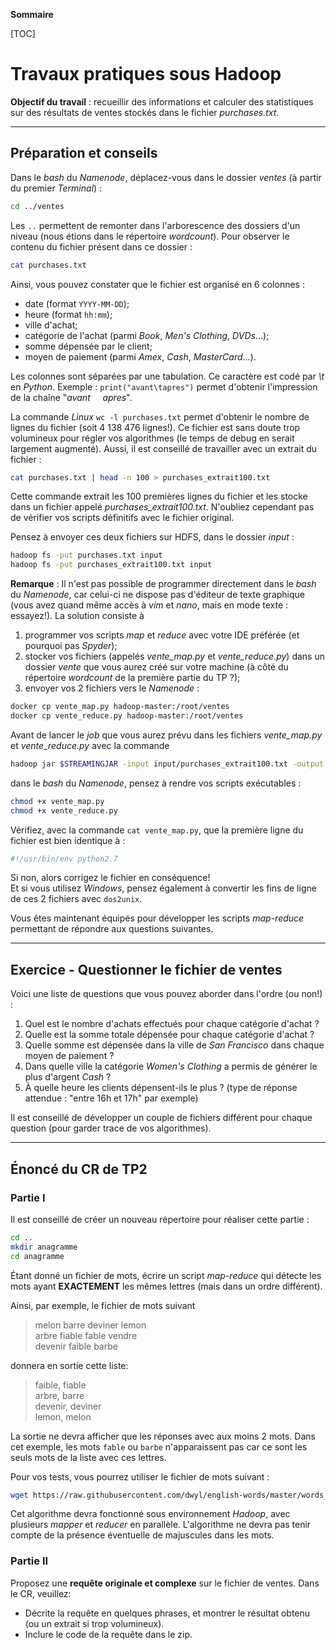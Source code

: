 **Sommaire**

[TOC]


# Travaux pratiques sous **Hadoop**

**Objectif du travail** : recueillir des informations et calculer des statistiques sur des résultats de ventes stockés dans le fichier _purchases.txt_. 


---
## Préparation et conseils

Dans le _bash_ du _Namenode_, déplacez-vous dans le dossier _ventes_ (à partir du premier _Terminal_) :
```bash
cd ../ventes
```
Les `..` permettent de remonter dans l'arborescence des dossiers d'un niveau (nous étions dans le répertoire _wordcount_). Pour observer le contenu du fichier présent dans ce dossier :
```bash
cat purchases.txt
```

Ainsi, vous pouvez constater que le fichier est organisé en 6 colonnes :

 - date (format `YYYY-MM-DD`);    
 - heure (format `hh:mm`);    
 - ville d'achat;    
 - catégorie de l'achat (parmi _Book_, _Men's Clothing_, _DVDs_...);    
 - somme dépensée par le client;    
 - moyen de paiement (parmi _Amex_, _Cash_, _MasterCard_...).

Les colonnes sont séparées par une tabulation. Ce caractère  est codé par _\t_ en _Python_. Exemple : `print("avant\tapres")` permet d'obtenir l'impression de la chaîne "_avant&nbsp;&nbsp;&nbsp;&nbsp;&nbsp;apres_".

La commande _Linux_ `wc -l purchases.txt` permet d'obtenir le nombre de lignes du fichier (soit 4 138 476 lignes!). Ce fichier est sans doute trop volumineux pour régler vos algorithmes (le temps de debug en serait largement augmenté). Aussi, il est conseillé de travailler avec un extrait du fichier :
```bash
cat purchases.txt | head -n 100 > purchases_extrait100.txt
```
Cette commande extrait les 100 premières lignes du fichier et les stocke dans un fichier appelé _purchases_extrait100.txt_. N'oubliez cependant pas de vérifier vos scripts définitifs avec le fichier original.

Pensez à envoyer ces deux fichiers sur HDFS, dans le dossier _input_ :
```bash
hadoop fs -put purchases.txt input
hadoop fs -put purchases_extrait100.txt input
```

**Remarque** : Il n'est pas possible de programmer directement dans le _bash_ du _Namenode_, car celui-ci ne dispose pas d'éditeur de texte graphique (vous avez quand même accès à _vim_ et _nano_, mais en mode texte : essayez!). La solution consiste à 

 1. programmer vos scripts _map_ et _reduce_ avec votre IDE préférée (et pourquoi pas _Spyder_);    
 1. stocker vos fichiers (appelés _vente\_map.py_ et _vente\_reduce.py_) dans un dossier _vente_ que vous aurez créé sur votre machine (à côté du répertoire _wordcount_ de la première partie du TP ?);    
 1. envoyer vos 2 fichiers vers le _Namenode_ :
```bash
docker cp vente_map.py hadoop-master:/root/ventes
docker cp vente_reduce.py hadoop-master:/root/ventes
```
 
Avant de lancer le _job_ que vous aurez prévu dans les fichiers _vente_map.py_ et _vente_reduce.py_ avec la commande 
```bash
hadoop jar $STREAMINGJAR -input input/purchases_extrait100.txt -output sortie -mapper vente_map.py -reducer vente_reduce.py -file vente_map.py -file vente_reduce.py
``` 
dans le _bash_ du _Namenode_, pensez à rendre vos scripts exécutables :
```bash
chmod +x vente_map.py
chmod +x vente_reduce.py
```   
Vérifiez, avec la commande `cat vente_map.py`, que la première ligne du fichier est bien identique à :
```bash
#!/usr/bin/env python2.7
```   
Si non, alors corrigez le fichier en conséquence!    
Et si vous utilisez _Windows_, pensez également à convertir les fins de ligne de ces 2 fichiers avec `dos2unix`.

Vous êtes maintenant équipés pour développer les scripts _map-reduce_ permettant de répondre aux questions suivantes.

---
## Exercice - Questionner le fichier de ventes

Voici une liste de questions que vous pouvez aborder dans l'ordre (ou non!) :

 1. Quel est le nombre d'achats effectués pour chaque catégorie d'achat ?    
 1. Quelle est la somme totale dépensée pour chaque catégorie d'achat ?   
 1. Quelle somme est dépensée  dans la ville de _San Francisco_ dans chaque moyen de paiement ?
 1. Dans quelle ville la catégorie _Women's Clothing_ a permis de générer le plus d'argent _Cash_ ?
 1. À quelle heure les clients dépensent-ils le plus ? (type de réponse attendue : "entre 16h et 17h" par exemple)


Il est conseillé de développer un couple de fichiers différent pour chaque question (pour garder trace de vos algorithmes).


---
## Énoncé du CR de TP2

### Partie I

Il est conseillé de créer un nouveau répertoire pour réaliser cette partie :
```bash
cd ..
mkdir anagramme
cd anagramme
```

Étant donné un fichier de mots, écrire un script _map-reduce_ qui détecte les mots ayant **EXACTEMENT** les mêmes lettres (mais dans un ordre différent). 

Ainsi, par exemple, le fichier de mots suivant

> melon barre deviner lemon    
> arbre fiable fable vendre    
> devenir faible barbe

donnera en sortie cette liste:
   
> faible, fiable       
> arbre, barre    
> devenir, deviner    
> lemon, melon

La sortie ne devra afficher que les réponses avec aux moins 2 mots. Dans cet exemple, les mots `fable` ou `barbe` n'apparaissent pas car ce sont les seuls mots de la liste avec ces lettres.

Pour vos tests, vous pourrez utiliser le fichier de mots suivant : 
```bash
wget https://raw.githubusercontent.com/dwyl/english-words/master/words_alpha.txt
```

Cet algorithme devra fonctionné sous environnement _Hadoop_, avec plusieurs _mapper_ et _reducer_ en parallèle. L'algorithme ne devra pas tenir compte de la présence éventuelle de majuscules dans les mots.

### Partie II

Proposez une **requête originale et complexe** sur le fichier de ventes. Dans le CR, veuillez:

 - Décrite la requête en quelques phrases, et montrer le résultat obtenu (ou un extrait si trop volumineux).
 - Inclure le code de la requête dans le zip.
